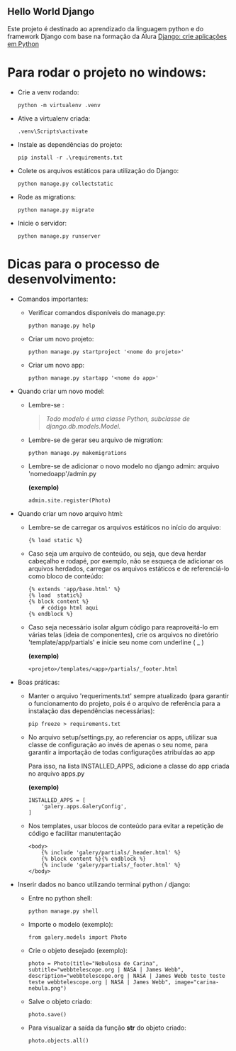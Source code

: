 ## Hello World Django

Este projeto é destinado ao aprendizado da linguagem python e do framework Django com base na formação da Alura [Django: crie aplicações em Python](https://cursos.alura.com.br/formacao-django)

# Para rodar o projeto no windows:

- Crie a venv rodando:
    ```
    python -m virtualenv .venv
    ```

- Ative a virtualenv criada:
    ```
    .venv\Scripts\activate
    ```

- Instale as dependências do projeto:
    ```
    pip install -r .\requirements.txt
    ```

- Colete os arquivos estáticos para utilização do Django:
    ```
    python manage.py collectstatic
    ```

- Rode as migrations:
    ```
    python manage.py migrate
    ```

- Inicie o servidor:
    ```
    python manage.py runserver
    ```

# Dicas para o processo de desenvolvimento:

- Comandos importantes:
    - Verificar comandos disponíveis do manage.py:
        ```
        python manage.py help
        ```

    - Criar um novo projeto:
        ```
        python manage.py startproject '<nome do projeto>'
        ```

    - Criar um novo app:
        ```
        python manage.py startapp '<nome do app>'
        ```

- Quando criar um novo model:
    - Lembre-se :
        > *Todo modelo é uma classe Python, subclasse de django.db.models.Model.*
    
    - Lembre-se de gerar seu arquivo de migration:
        ```
        python manage.py makemigrations
        ```
    
    - Lembre-se de adicionar o novo modelo no django admin: arquivo 'nomedoapp'/admin.py
        
        **(exemplo)**
        ```
        admin.site.register(Photo)
        ```

- Quando criar um novo arquivo html:
    - Lembre-se de carregar os arquivos estáticos no início do arquivo:
        ```
        {% load static %}
        ```

    - Caso seja um arquivo de conteúdo, ou seja, que deva herdar cabeçalho e rodapé, por exemplo, não se esqueça de adicionar os arquivos herdados, carregar os arquivos estáticos e de referenciá-lo como bloco de conteúdo:
        ```
        {% extends 'app/base.html' %}
        {% load  static%}
        {% block content %}
            # código html aqui
        {% endblock %}
        ```

    - Caso seja necessário isolar algum código para reaproveitá-lo em várias telas (ideia de componentes), crie os arquivos no diretório 'template/app/partials' e inicie seu nome com underline ( _ )

        **(exemplo)**
        ```
        <projeto>/templates/<app>/partials/_footer.html
        ```

- Boas práticas:
    - Manter o arquivo 'requeriments.txt' sempre atualizado (para garantir o funcionamento do projeto, pois é o arquivo de referência para a instalação das dependências necessárias):
        ```
        pip freeze > requirements.txt
        ```

    - No arquivo setup/settings.py, ao referenciar os apps, utilizar sua classe de configuração ao invés de apenas o seu nome, para garantir a importação de todas configurações atribuídas ao app

        Para isso, na lista INSTALLED_APPS, adicione a classe do app criada no arquivo apps.py

        **(exemplo)**
        ```
        INSTALLED_APPS = [
            'galery.apps.GaleryConfig',
        ]
        ```

    - Nos templates, usar blocos de conteúdo para evitar a repetição de código e facilitar manutentação
        ```
        <body>
            {% include 'galery/partials/_header.html' %}
            {% block content %}{% endblock %}
            {% include 'galery/partials/_footer.html' %}
        </body>
        ```


- Inserir dados no banco utilizando terminal python / django:
    - Entre no python shell:
        ```
        python manage.py shell
        ```

    - Importe o modelo (exemplo):
        ```
        from galery.models import Photo
        ```

    - Crie o objeto desejado (exemplo):
        ```
        photo = Photo(title="Nebulosa de Carina", subtitle="webbtelescope.org | NASA | James Webb", description="webbtelescope.org | NASA | James Webb teste teste teste webbtelescope.org | NASA | James Webb", image="carina-nebula.png")
        ```

    - Salve o objeto criado:
        ```
        photo.save()
        ```

    - Para visualizar a saída da função __str__ do objeto criado:
        ```
        photo.objects.all()
        ```